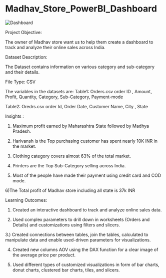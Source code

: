 # Madhav_Store_PowerBI_Dashboard

![Dashboard](https://github.com/Parashu96/Madhav_Store_PowerBI_Dashboard/assets/121815820/9eae3f9d-a0e0-4582-aa04-fb842ba6cd8a)


Project Objective: 

The owner of Madhav store want us to help them create a dashboard to track and analyze their online sales across India.

Dataset Description:


The Dataset contains information on various category and sub-category and their details.

File Type: CSV

The variables in the datasets are:
Table1: Orders.csv
order ID , Amount, Profit, Quantity, Category, Sub-Category, Payment-mode

Table2: Oredrs.csv
order Id, Order Date, Customer Name, City , State

Insights :

1) Maximum profit earned by Maharashtra State followed by Madhya Pradesh.

2) Harivansh is the Top purchasing customer has spent nearly 10K INR in the market.

3) Clothing category covers almost 63% of the total market.

4) Printers are the Top Sub-Category selling across India.

5) Most of the people have made their payment using credit card and COD mode.

6)The Total profit of Madhav store including all state is 37k INR


Learning Outcomes:

1) Created an interactive dashboard to track and analyze online sales data.

2) Used complex parameters to drill down in worksheets (Orders and Details) and customizations using filters and slicers.

3.) Created connections between tables, join the tables, calculated to manipulate data and enable used-driven parameters for visualizations.

4) Created new columns AOV using the DAX function for a clear image of the average price per product.

5) Used different types of customized visualizations in form of bar charts, donut charts, clustered bar charts, tiles, and slicers.
